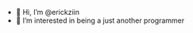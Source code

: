 - 👋 Hi, I’m @erickziin
- 👀 I’m interested in being a just another programmer
<!---
erickziin/erickziin is a ✨ special ✨ repository because its `README.md` (this file) appears on your GitHub profile.
You can click the Preview link to take a look at your changes.

